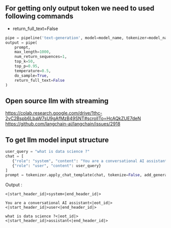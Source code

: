## For getting only output token we need to used following commands

- return_full_text=False

```Python
pipe = pipeline('text-generation', model=model_name, tokenizer=model_name, device=0)
output = pipe(
    prompt,
    max_length=1000,
    num_return_sequences=1,
    top_k=50,
    top_p=0.95,
    temperature=0.5,
    do_sample=True,
    return_full_text=False
)
```

## Open source llm with streaming

https://colab.research.google.com/drive/1thc-2vC2Bspb6LbaW7sU9gAfMzB49SNT#scrollTo=HcAQkZUE7deN
https://github.com/langchain-ai/langchain/issues/2918

## To get llm model input structure

```Python
user_query = "what is data science ?"
chat = [
   {"role": "system", "content": "You are a conversational AI assistant that is provided a list of documents and a user query to answer based on information from the documents. The user also provides an answer mode which can be 'Grounded' or 'Mixed'. For answer mode Grounded only respond with exact facts from documents, for answer mode Mixed answer using facts from documents and your own knowledge. Cite all facts from the documents using <co: doc_id></co> tags."},
   {"role": "user", "content": user_query}
]
prompt = tokenizer.apply_chat_template(chat, tokenize=False, add_generation_prompt=True)
```

Output :

```Terminal
<|start_header_id|>system<|end_header_id|>

You are a conversational AI assistant<|eot_id|><|start_header_id|>user<|end_header_id|>

what is data science ?<|eot_id|><|start_header_id|>assistant<|end_header_id|>


```
